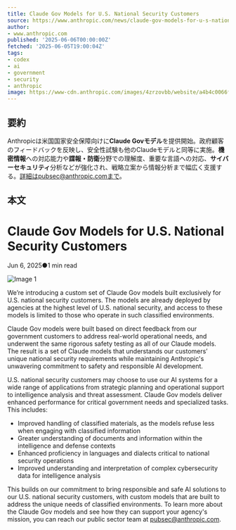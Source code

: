 ```yaml
---
title: Claude Gov Models for U.S. National Security Customers
source: https://www.anthropic.com/news/claude-gov-models-for-u-s-national-security-customers
author:
- www.anthropic.com
published: '2025-06-06T00:00:00Z'
fetched: '2025-06-05T19:00:04Z'
tags:
- codex
- ai
- government
- security
- anthropic
image: https://www-cdn.anthropic.com/images/4zrzovbb/website/a4b4c0066fe7b5761115569317b97259567e207c-1920x1079.png
---
```


## 要約

Anthropicは米国国家安全保障向けに**Claude Govモデル**を提供開始。政府顧客のフィードバックを反映し、安全性試験も他のClaudeモデルと同等に実施。**機密情報**への対応能力や**諜報・防衛**分野での理解度、重要な言語への対応、**サイバーセキュリティ**分析などが強化され、戦略立案から情報分析まで幅広く支援する。詳細はpubsec@anthropic.comまで。

## 本文

# Claude Gov Models for U.S. National Security Customers

Jun 6, 2025●1 min read

![Image 1](https://www.anthropic.com/_next/image?url=https%3A%2F%2Fwww-cdn.anthropic.com%2Fimages%2F4zrzovbb%2Fwebsite%2Fa4b4c0066fe7b5761115569317b97259567e207c-1920x1079.png&w=3840&q=75)

We’re introducing a custom set of Claude Gov models built exclusively for U.S. national security customers. The models are already deployed by agencies at the highest level of U.S. national security, and access to these models is limited to those who operate in such classified environments.

Claude Gov models were built based on direct feedback from our government customers to address real-world operational needs, and underwent the same rigorous safety testing as all of our Claude models. The result is a set of Claude models that understands our customers’ unique national security requirements while maintaining Anthropic's unwavering commitment to safety and responsible AI development.

U.S. national security customers may choose to use our AI systems for a wide range of applications from strategic planning and operational support to intelligence analysis and threat assessment. Claude Gov models deliver enhanced performance for critical government needs and specialized tasks. This includes:

- Improved handling of classified materials, as the models refuse less when engaging with classified information
- Greater understanding of documents and information within the intelligence and defense contexts
- Enhanced proficiency in languages and dialects critical to national security operations
- Improved understanding and interpretation of complex cybersecurity data for intelligence analysis

This builds on our commitment to bring responsible and safe AI solutions to our U.S. national security customers, with custom models that are built to address the unique needs of classified environments. To learn more about the Claude Gov models and see how they can support your agency's mission, you can reach our public sector team at [pubsec@anthropic.com](mailto:pubsec@anthropic.com).
